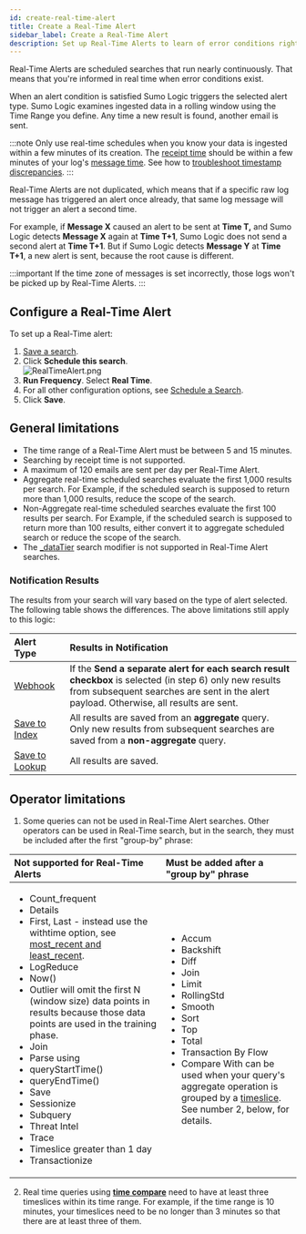 ```yaml
---
id: create-real-time-alert
title: Create a Real-Time Alert
sidebar_label: Create a Real-Time Alert
description: Set up Real-Time Alerts to learn of error conditions right when they occur.
---
```


Real-Time Alerts are scheduled searches that run nearly continuously. That means that you're informed in real time when error conditions exist.

When an alert condition is satisfied Sumo Logic triggers the selected alert type. Sumo Logic examines ingested data in a rolling window using the Time Range you define. Any time a new result is found, another email is sent.

:::note
Only use real-time schedules when you know your data is ingested within a few minutes of its creation. The [receipt time](/docs/search/get-started-with-search/build-search/use-receipt-time) should be within a few minutes of your log's [message time](/docs/search/get-started-with-search/search-basics/built-in-metadata). See
how to [troubleshoot timestamp discrepancies](docs/send-data/collector-faq#troubleshooting-time-discrepancies).
:::

Real-Time Alerts are not duplicated, which means that if a specific raw log message has triggered an alert once already, that same log message will not trigger an alert a second time.

For example, if **Message X** caused an alert to be sent at **Time T,** and Sumo Logic detects **Message X** again at **Time T+1**, Sumo Logic does not send a second alert at **Time T+1**. But if Sumo Logic detects **Message Y** at **Time T+1**, a new alert is sent, because the root cause is different.

:::important
If the time zone of messages is set incorrectly, those logs won't be picked up by Real-Time Alerts.
:::

## Configure a Real-Time Alert

To set up a Real-Time alert:

1. [Save a search](/docs/search/get-started-with-search/search-basics/save-search). 
1. Click **Schedule this search**.<br/> ![RealTimeAlert.png](/img/alerts/RealTimeAlert.png)
1. **Run Frequency**. Select **Real Time**.
1. For all other configuration options, see [Schedule a Search](schedule-search.md). 
1. Click **Save**. 

## General limitations

* The time range of a Real-Time Alert must be between 5 and 15 minutes. 
* Searching by receipt time is not supported.
* A maximum of 120 emails are sent per day per Real-Time Alert.
* Aggregate real-time scheduled searches evaluate the first 1,000 results per search. For Example, if the scheduled search is supposed to return more than 1,000 results, reduce the scope of the search.
* Non-Aggregate real-time scheduled searches evaluate the first 100 results per search. For Example, if the scheduled search is supposed to return more than 100 results, either convert it to aggregate scheduled search or reduce the scope of the search.
* The [_dataTier](/docs/manage/partitions-data-tiers/data-tiers) search modifier is not supported in Real-Time Alert searches.

### Notification Results

The results from your search will vary based on the type of alert selected. The following table shows the differences. The above limitations still apply to this logic:

| Alert Type | Results in Notification |
| :-- | :-- |
| [Webhook](docs/manage/connections-integrations/webhook-connections/schedule-searches-webhook-connections.md) | If the **Send a separate alert for each search result checkbox** is selected (in step 6) only new results from subsequent searches are sent in the alert payload. Otherwise, all results are sent. |
| [Save to Index](save-to-index.md) | All results are saved from an **aggregate** query.<br/>Only new results from subsequent searches are saved from a **non-aggregate** query. |
| [Save to Lookup](save-to-lookup.md) | All results are saved. |

<!--If your query result is always a subset of your previous result, we will not send out notification any more.-->


## Operator limitations

1. Some queries can not be used in Real-Time Alert searches. Other operators can be used in Real-Time search, but in the search, they must be included after the first "group-by" phrase:

 | Not supported for Real-Time Alerts | Must be added after a "group by" phrase |
 | :-- | :-- |
 | <ul><li>Count_frequent</li><li>Details</li><li>First, Last - instead use the withtime option, see [most_recent and least_recent](/docs/search/search-query-language/group-aggregate-operators/most-recent-least-recent).</li><li>LogReduce</li><li>Now()</li><li>Outlier will omit the first N (window size) data points in results because those data points are used in the training phase.</li><li>Join</li><li>Parse using</li><li>queryStartTime()</li><li>queryEndTime()</li><li>Save</li><li>Sessionize</li><li>Subquery</li><li>Threat Intel</li><li>Trace</li><li>Timeslice greater than 1 day</li><li>Transactionize</li></ul> | <ul><li>Accum</li><li>Backshift</li><li>Diff</li><li>Join</li><li>Limit</li><li>RollingStd</li><li>Smooth</li><li>Sort</li><li>Top</li><li>Total</li><li>Transaction By Flow</li><li>Compare With can be used when your query's aggregate operation is grouped by a [timeslice](/docs/search/search-query-language/search-operators/timeslice). See number 2, below, for details.</li></ul> |

2. Real time queries using [**time compare**](/docs/search/time-compare) need to have at least three timeslices within its time range. For example, if the time range is 10 minutes, your timeslices need to be no longer than 3 minutes so that there are at least three of them.
